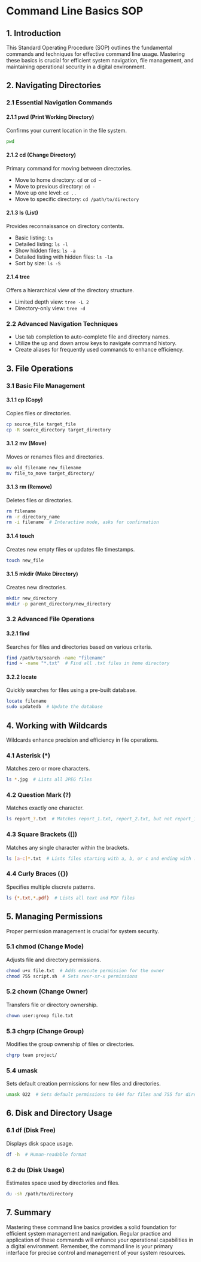 # Command Line Basics SOP

## 1. Introduction

This Standard Operating Procedure (SOP) outlines the fundamental commands and techniques for effective command line usage. Mastering these basics is crucial for efficient system navigation, file management, and maintaining operational security in a digital environment.

## 2. Navigating Directories

### 2.1 Essential Navigation Commands

#### 2.1.1 pwd (Print Working Directory)
Confirms your current location in the file system.
```bash
pwd
```

#### 2.1.2 cd (Change Directory)
Primary command for moving between directories.
- Move to home directory: `cd` or `cd ~`
- Move to previous directory: `cd -`
- Move up one level: `cd ..`
- Move to specific directory: `cd /path/to/directory`

#### 2.1.3 ls (List)
Provides reconnaissance on directory contents.
- Basic listing: `ls`
- Detailed listing: `ls -l`
- Show hidden files: `ls -a`
- Detailed listing with hidden files: `ls -la`
- Sort by size: `ls -S`

#### 2.1.4 tree
Offers a hierarchical view of the directory structure.
- Limited depth view: `tree -L 2`
- Directory-only view: `tree -d`

### 2.2 Advanced Navigation Techniques

- Use tab completion to auto-complete file and directory names.
- Utilize the up and down arrow keys to navigate command history.
- Create aliases for frequently used commands to enhance efficiency.

## 3. File Operations

### 3.1 Basic File Management

#### 3.1.1 cp (Copy)
Copies files or directories.
```bash
cp source_file target_file
cp -R source_directory target_directory
```

#### 3.1.2 mv (Move)
Moves or renames files and directories.
```bash
mv old_filename new_filename
mv file_to_move target_directory/
```

#### 3.1.3 rm (Remove)
Deletes files or directories.
```bash
rm filename
rm -r directory_name
rm -i filename  # Interactive mode, asks for confirmation
```

#### 3.1.4 touch
Creates new empty files or updates file timestamps.
```bash
touch new_file
```

#### 3.1.5 mkdir (Make Directory)
Creates new directories.
```bash
mkdir new_directory
mkdir -p parent_directory/new_directory
```

### 3.2 Advanced File Operations

#### 3.2.1 find
Searches for files and directories based on various criteria.
```bash
find /path/to/search -name "filename"
find ~ -name "*.txt"  # Find all .txt files in home directory
```

#### 3.2.2 locate
Quickly searches for files using a pre-built database.
```bash
locate filename
sudo updatedb  # Update the database
```

## 4. Working with Wildcards

Wildcards enhance precision and efficiency in file operations.

### 4.1 Asterisk (*)
Matches zero or more characters.
```bash
ls *.jpg  # Lists all JPEG files
```

### 4.2 Question Mark (?)
Matches exactly one character.
```bash
ls report_?.txt  # Matches report_1.txt, report_2.txt, but not report_10.txt
```

### 4.3 Square Brackets ([])
Matches any single character within the brackets.
```bash
ls [a-c]*.txt  # Lists files starting with a, b, or c and ending with .txt
```

### 4.4 Curly Braces ({})
Specifies multiple discrete patterns.
```bash
ls {*.txt,*.pdf}  # Lists all text and PDF files
```

## 5. Managing Permissions

Proper permission management is crucial for system security.

### 5.1 chmod (Change Mode)
Adjusts file and directory permissions.
```bash
chmod u+x file.txt  # Adds execute permission for the owner
chmod 755 script.sh  # Sets rwxr-xr-x permissions
```

### 5.2 chown (Change Owner)
Transfers file or directory ownership.
```bash
chown user:group file.txt
```

### 5.3 chgrp (Change Group)
Modifies the group ownership of files or directories.
```bash
chgrp team project/
```

### 5.4 umask
Sets default creation permissions for new files and directories.
```bash
umask 022  # Sets default permissions to 644 for files and 755 for directories
```

## 6. Disk and Directory Usage

### 6.1 df (Disk Free)
Displays disk space usage.
```bash
df -h  # Human-readable format
```

### 6.2 du (Disk Usage)
Estimates space used by directories and files.
```bash
du -sh /path/to/directory
```

## 7. Summary

Mastering these command line basics provides a solid foundation for efficient system management and navigation. Regular practice and application of these commands will enhance your operational capabilities in a digital environment. Remember, the command line is your primary interface for precise control and management of your system resources.